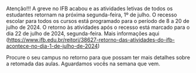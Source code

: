 Atenção!!! A greve no IFB acabou e as atividades letivas de todos os estudantes retornam na próxima segunda-feira, 1º de julho. O recesso escolar para todos os cursos está programado para o período de 8 a 20 de julho de 2024. O retorno às atividades após o recesso está marcado para o dia 22 de julho de 2024, segunda-feira. Mais informações aqui (https://www.ifb.edu.br/reitori/38627-retorno-das-atividades-do-ifb-acontece-no-dia-1-de-julho-de-2024)

Procure o seu campus no retorno para que possam ter mais detalhes sobre a retomada das aulas. Aguardamos vocês na semana que vem.
